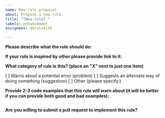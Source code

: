 ```yaml
---
name: New rule proposal
about: Propose a new rule.
title: "[New rule] "
labels: enhancement
assignees: dkrutskikh

---
```


<!--
    This template is for new rule proposals. If you want to improve existing rule or report a bug please choose another template.
-->

**Please describe what the rule should do:**

**If your rule is inspired by other please provide link to it:**

**What category of rule is this? (place an "X" next to just one item)**

[ ] Warns about a potential error (problem)
[ ] Suggests an alternate way of doing something (suggestion)
[ ] Other (please specify:)

**Provide 2-3 code examples that this rule will warn about (it will be better if you can provide both good and bad examples):**

<!-- Put your code examples here -->

```dart

```

**Are you willing to submit a pull request to implement this rule?**
